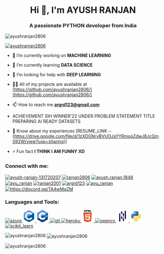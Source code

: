 <h1 align="center">Hi 👋, I'm AYUSH RANJAN</h1>
<h3 align="center">A passionate PYTHON developer from India</h3>

<p align="left"> <img src="https://komarev.com/ghpvc/?username=ayushranjan2806&label=Profile%20views&color=0e75b6&style=flat" alt="ayushranjan2806" /> </p>

<p align="left"> <a href="https://github.com/ryo-ma/github-profile-trophy"><img src="https://github-profile-trophy.vercel.app/?username=ayushranjan2806" alt="ayushranjan2806" /></a> </p>

- 🔭 I’m currently working on **MACHINE LEARNING**

- 🌱 I’m currently learning **DATA SCIENCE**

- 🤝 I’m looking for help with **DEEP LEARNING**

- 👨‍💻 All of my projects are available at [https://github.com/ayushranjan2806/](https://github.com/ayushranjan2806/)

- 📫 How to reach me **argrd123@gmail.com**

-   ACHIEVEMENT SIH WINNER'22 UNDER PROBLEM STATEMENT TITLE PREPARING AI READY DATASETS

- 📄 Know about my experiences [RESUME_LINK :-(https://drive.google.com/file/d/1zXDGNrvBVUOJsYYRmsgZdwJ8JcQmS92W/view?usp=sharing)]

- ⚡ Fun fact **I THINK I AM FUNNY XD**
<h3 align="left">Connect with me:</h3>
<p align="left">
<a href="https://linkedin.com/in/ayush-ranjan-131720207" target="blank"><img align="center" src="https://raw.githubusercontent.com/rahuldkjain/github-profile-readme-generator/master/src/images/icons/Social/linked-in-alt.svg" alt="ayush-ranjan-131720207" height="30" width="40" /></a>
<a href="https://kaggle.com/ranjan2806" target="blank"><img align="center" src="https://raw.githubusercontent.com/rahuldkjain/github-profile-readme-generator/master/src/images/icons/Social/kaggle.svg" alt="ranjan2806" height="30" width="40" /></a>
<a href="https://fb.com/ayush.ranjan.1848" target="blank"><img align="center" src="https://raw.githubusercontent.com/rahuldkjain/github-profile-readme-generator/master/src/images/icons/Social/facebook.svg" alt="ayush.ranjan.1848" height="30" width="40" /></a>
<a href="https://instagram.com/ayu_ranjan" target="blank"><img align="center" src="https://raw.githubusercontent.com/rahuldkjain/github-profile-readme-generator/master/src/images/icons/Social/instagram.svg" alt="ayu_ranjan" height="30" width="40" /></a>
<a href="https://www.codechef.com/users/ranjan2001" target="blank"><img align="center" src="https://cdn.jsdelivr.net/npm/simple-icons@3.1.0/icons/codechef.svg" alt="ranjan2001" height="30" width="40" /></a>
<a href="https://www.hackerrank.com/argrd123" target="blank"><img align="center" src="https://raw.githubusercontent.com/rahuldkjain/github-profile-readme-generator/master/src/images/icons/Social/hackerrank.svg" alt="argrd123" height="30" width="40" /></a>
<a href="https://www.leetcode.com/ayu_ranjan" target="blank"><img align="center" src="https://raw.githubusercontent.com/rahuldkjain/github-profile-readme-generator/master/src/images/icons/Social/leet-code.svg" alt="ayu_ranjan" height="30" width="40" /></a>
<a href="https://discord.gg/https://discord.gg/TA4wMqZM" target="blank"><img align="center" src="https://raw.githubusercontent.com/rahuldkjain/github-profile-readme-generator/master/src/images/icons/Social/discord.svg" alt="https://discord.gg/TA4wMqZM" height="30" width="40" /></a>
</p>

<h3 align="left">Languages and Tools:</h3>
<p align="left"> <a href="https://azure.microsoft.com/en-in/" target="_blank" rel="noreferrer"> <img src="https://www.vectorlogo.zone/logos/microsoft_azure/microsoft_azure-icon.svg" alt="azure" width="40" height="40"/> </a> <a href="https://www.cprogramming.com/" target="_blank" rel="noreferrer"> <img src="https://raw.githubusercontent.com/devicons/devicon/master/icons/c/c-original.svg" alt="c" width="40" height="40"/> </a> <a href="https://www.w3schools.com/cpp/" target="_blank" rel="noreferrer"> <img src="https://raw.githubusercontent.com/devicons/devicon/master/icons/cplusplus/cplusplus-original.svg" alt="cplusplus" width="40" height="40"/> </a> <a href="https://git-scm.com/" target="_blank" rel="noreferrer"> <img src="https://www.vectorlogo.zone/logos/git-scm/git-scm-icon.svg" alt="git" width="40" height="40"/> </a> <a href="https://heroku.com" target="_blank" rel="noreferrer"> <img src="https://www.vectorlogo.zone/logos/heroku/heroku-icon.svg" alt="heroku" width="40" height="40"/> </a> <a href="https://www.w3.org/html/" target="_blank" rel="noreferrer"> <img src="https://raw.githubusercontent.com/devicons/devicon/master/icons/html5/html5-original-wordmark.svg" alt="html5" width="40" height="40"/> </a> <a href="https://opencv.org/" target="_blank" rel="noreferrer"> <img src="https://www.vectorlogo.zone/logos/opencv/opencv-icon.svg" alt="opencv" width="40" height="40"/> </a> <a href="https://pandas.pydata.org/" target="_blank" rel="noreferrer"> <img src="https://raw.githubusercontent.com/devicons/devicon/2ae2a900d2f041da66e950e4d48052658d850630/icons/pandas/pandas-original.svg" alt="pandas" width="40" height="40"/> </a> <a href="https://www.python.org" target="_blank" rel="noreferrer"> <img src="https://raw.githubusercontent.com/devicons/devicon/master/icons/python/python-original.svg" alt="python" width="40" height="40"/> </a> <a href="https://scikit-learn.org/" target="_blank" rel="noreferrer"> <img src="https://upload.wikimedia.org/wikipedia/commons/0/05/Scikit_learn_logo_small.svg" alt="scikit_learn" width="40" height="40"/> </a> </p>

<p><img align="left" src="https://github-readme-stats.vercel.app/api/top-langs?username=ayushranjan2806&show_icons=true&locale=en&layout=compact" alt="ayushranjan2806" /></p>

<p>&nbsp;<img align="center" src="https://github-readme-stats.vercel.app/api?username=ayushranjan2806&show_icons=true&locale=en" alt="ayushranjan2806" /></p>

<p><img align="center" src="https://github-readme-streak-stats.herokuapp.com/?user=ayushranjan2806&" alt="ayushranjan2806" /></p>
